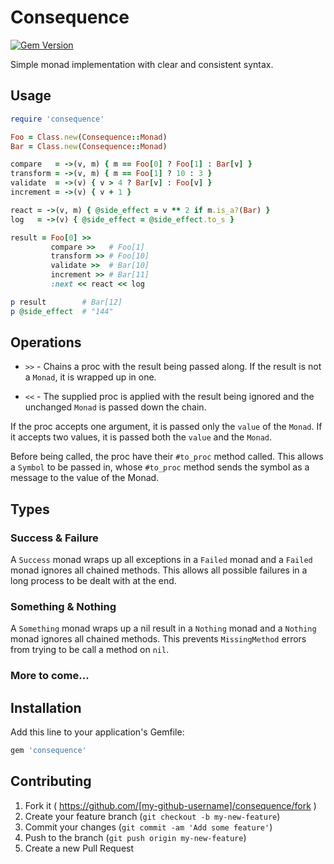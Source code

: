 # Consequence

[![Gem Version](https://badge.fury.io/rb/consequence.svg)](http://badge.fury.io/rb/consequence)

Simple monad implementation with clear and consistent syntax.

## Usage

``` ruby
require 'consequence'

Foo = Class.new(Consequence::Monad)
Bar = Class.new(Consequence::Monad)

compare   = ->(v, m) { m == Foo[0] ? Foo[1] : Bar[v] }
transform = ->(v, m) { m == Foo[1] ? 10 : 3 }
validate  = ->(v) { v > 4 ? Bar[v] : Foo[v] }
increment = ->(v) { v + 1 }

react = ->(v, m) { @side_effect = v ** 2 if m.is_a?(Bar) }
log   = ->(v) { @side_effect = @side_effect.to_s }

result = Foo[0] >>
         compare >>   # Foo[1]
         transform >> # Foo[10]
         validate >>  # Bar[10]
         increment >> # Bar[11]
         :next << react << log

p result        # Bar[12]
p @side_effect  # "144"
```

## Operations

* `>>` - Chains a proc with the result being passed along. If the result is not a `Monad`, it is wrapped up in one.

* `<<` - The supplied proc is applied with the result being ignored and the unchanged `Monad` is passed down the chain.

If the proc accepts one argument, it is passed only the `value` of the `Monad`. If it accepts two values, it is passed both the `value` and the `Monad`.

Before being called, the proc have their `#to_proc` method called. This allows a `Symbol` to be passed in, whose `#to_proc` method sends the symbol as a message to the value of the Monad.

## Types

### Success & Failure

A `Success` monad wraps up all exceptions in a `Failed` monad and a `Failed` monad ignores all chained methods. This allows all possible failures in a long process to be dealt with at the end.

### Something & Nothing

A `Something` monad wraps up a nil result in a `Nothing` monad and a `Nothing` monad ignores all chained methods. This prevents `MissingMethod` errors from trying to be call a method on `nil`.

### More to come...

## Installation

Add this line to your application's Gemfile:

```ruby
gem 'consequence'
```

## Contributing

1. Fork it ( https://github.com/[my-github-username]/consequence/fork )
2. Create your feature branch (`git checkout -b my-new-feature`)
3. Commit your changes (`git commit -am 'Add some feature'`)
4. Push to the branch (`git push origin my-new-feature`)
5. Create a new Pull Request
